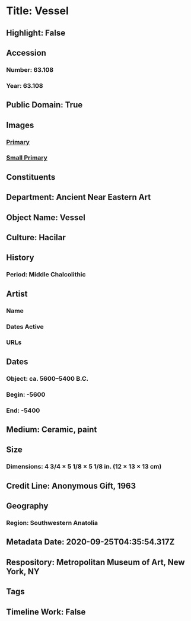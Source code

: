 # Title: Vessel
## Highlight: False
## Accession
### Number: 63.108
### Year: 63.108
## Public Domain: True
## Images
### [Primary](https://images.metmuseum.org/CRDImages/an/original/hb63_108.jpg)
### [Small Primary](https://images.metmuseum.org/CRDImages/an/web-large/hb63_108.jpg)
## Constituents
## Department: Ancient Near Eastern Art
## Object Name: Vessel
## Culture: Hacilar
## History
### Period: Middle Chalcolithic
## Artist
### Name
### Dates Active
### URLs
## Dates
### Object: ca. 5600–5400 B.C.
### Begin: -5600
### End: -5400
## Medium: Ceramic, paint
## Size
### Dimensions: 4 3/4 × 5 1/8 × 5 1/8 in. (12 × 13 × 13 cm)
## Credit Line: Anonymous Gift, 1963
## Geography
### Region: Southwestern Anatolia
## Metadata Date: 2020-09-25T04:35:54.317Z
## Respository: Metropolitan Museum of Art, New York, NY
## Tags
## Timeline Work: False